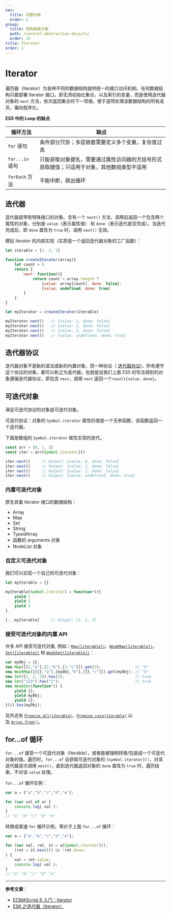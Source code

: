 ```yaml
---
nav:
  title: 内置对象
  order: 2
group:
  title: 控制抽象对象
  path: /control-abstraction-objects/
  order: 15
title: Iterator
order: 1
---
```


# Iterator

遍历器（Iterator）为各种不同的数据结构提供统一的接口访问机制。任何数据结构只要部署 Iterator 接口，即无须初始化集合，以及索引的变量，而是使用迭代器对象的 `next` 方法，依次返回集合的下一项值，便于逐项处理该数据结构的所有成员，偏向程序化。

**ES5 中的 Loop 的缺点**

| 循环方法        | 缺点                                                         |
| --------------- | ------------------------------------------------------------ |
| `for` 语句      | 条件部分冗杂；多层嵌套需要定义多个变量，复杂度过高           |
| `for...in` 语句 | 只能获取对象键名，需要通过属性访问器的方括号形式获取键值；只适用于对象，其他数组类型不适用 |
| `forEach` 方法  | 不能中断，跳出循环                                           |

## 迭代器

迭代器是带有特殊接口的对象。含有一个 `next()` 方法，调用后返回一个包含两个属性的对象，分别是 `value`（表示属性值） 和 `done`（表示迭代是否完成）。当迭代完成后，即 `done` 属性为 `true` 时，调用 `next()` 无效。

模拟 Iterator 的内部实现（实质是一个返回迭代器对象的工厂函数）：

```js
let iterable = [1, 2, 3]

function createIterator(array){
    let count = 0
    return {
        next: function(){
            return count < array.length ?
                {value: array[count], done: false}:
            	{value: undefined, done: true}
        }
    }
}

let myIterator = createIterator(iterable)

myIterator.next()	// {value: 1, done: false}
myIterator.next()	// {value: 2, done: false}
myIterator.next()	// {value: 3, done: false}
myIterator.next()	// {value: undefined, done: true}
```

## 迭代器协议

迭代器对象不是新的语法或新的内置对象，而一种协议（ [迭代器协议](https://developer.mozilla.org/zh-CN/docs/Web/JavaScript/Reference/Iteration_protocols#%E5%8F%AF%E8%BF%AD%E4%BB%A3%E5%8D%8F%E8%AE%AE))，所有遵守这个协议的对象，都可以称之为迭代器。也就是说我们上面 ES5 的写法得到的对象遵循迭代器协议，即包含 `next`，调用 `next` 返回一个`result{value，done}`。

## 可迭代对象

满足可迭代协议的对象是可迭代对象。

可迭代协议：对象的 `Symbol.iterator` 属性的值是一个无参函数，该函数返回一个迭代器。

下面是数组的 `Symbol.iterator` 属性实现的迭代。

```js
const arr = [0, 1, 2]
const iter = arr[Symbol.iterator]()

iter.next()		// Output: {value: 0, done: false}
iter.next()		// Output: {value: 1, done: false}
iter.next()		// Output: {value: 2, done: false}
iter.next()		// Output: {value: undefined, done: true}
```

### 内置可迭代对象

原生具备 Iterator 接口的数据结构：

* Array
* Map
* Set
* String
* TypedArray
* 函数的 arguments 对象
* NodeList 对象

### 自定义可迭代对象

我们可以实现一个自己的可迭代对象：

```js
let myIterable = {}

myIterable[Symbol.iterator] = function*(){
    yield 1
    yield 2
    yield 3
}

[...myIterable]		// Output: [1, 2, 3]
```

### 接受可迭代对象的内置 API

许多 API 接受可迭代对象, 例如：[`Map([iterable])`](https://developer.mozilla.org/zh-CN/docs/Web/JavaScript/Reference/Map)、[`WeakMap([iterable])`](https://developer.mozilla.org/zh-CN/docs/Web/JavaScript/Reference/WeakMap)、[`Set([iterable])`](https://developer.mozilla.org/zh-CN/docs/Web/JavaScript/Reference/Global_Objects/Set) 和 [`WeakSet([iterable])`](https://developer.mozilla.org/zh-CN/docs/Web/JavaScript/Reference/Global_Objects/WeakSet)：

```js
var myObj = {};
new Map([[1,"a"],[2,"b"],[3,"c"]]).get(2);               // "b"
new WeakMap([[{},"a"],[myObj,"b"],[{},"c"]]).get(myObj); // "b"
new Set([1, 2, 3]).has(3);                               // true
new Set("123").has("2");                                 // true
new WeakSet(function*() {
    yield {};
    yield myObj;
    yield {};
}()).has(myObj);
```

另外还有 [`Promise.all(iterable)`](https://developer.mozilla.org/zh-CN/docs/Web/JavaScript/Reference/Global_Objects/Promise/all)、[`Promise.race(iterable)`](https://developer.mozilla.org/zh-CN/docs/Web/JavaScript/Reference/Global_Objects/Promise/race) 以及 [`Array.from()`](https://developer.mozilla.org/zh-CN/docs/Web/JavaScript/Reference/Global_Objects/Array/from)。

## for...of 循环

`for...of` 接受一个可迭代对象（Iterable），或者能被强制转换/包装成一个可迭代对象的值。遍历时，`for...of` 会获取可迭代对象的 `[Symbol.iterator]()`，对该迭代器逐次调用 `next()`，直到迭代器返回对象的 `done` 属性为 `true` 时，遍历结束，不对该 `value` 处理。

`for...of` 循环实例：

```js
var a = ["a","b","c","d","e"];

for (var val of a) {
    console.log( val );
}
// "a" "b" "c" "d" "e"
```

转换成普通 `for` 循环示例，等价于上面 `for...of` 循环：

```js
var a = ["a","b","c","d","e"];

for (var val, ret, it = a[Symbol.iterator]();
    (ret = it.next()) && !ret.done;
) {
    val = ret.value;
    console.log( val );
}
// "a" "b" "c" "d" "e"
```

---

**参考文章**：

* [ECMAScript 6 入门：Iterator](http://es6.ruanyifeng.com/#docs/iterator)
* [ES6 之迭代器（Iterator）](https://juejin.im/entry/5924f5302f301e006b35fba5)



